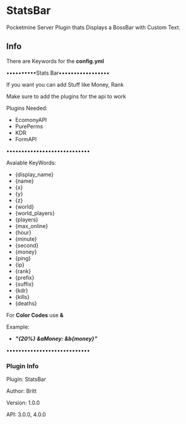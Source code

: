 # StatsBar
Pocketmine Server Plugin thats Displays a BossBar with Custom Text.

## Info
There are Keywords for the **config.yml**

••••••••••Stats Bar•••••••••••••••••

If you want you can add Stuff like Money, Rank

Make sure to add the plugins for the api to work

Plugins Needed: 
- EcomonyAPI
- PurePerms
- KDR
- FormAPI

••••••••••••••••••••••••••••

 Avaiable KeyWords:
- {display_name}
- {name}
- {x}
- {y}
- {z}
- {world}
- {world_players}
- {players}
- {max_online}
- {hour}
- {minute}
- {second}
- {money}
- {ping}
- {ip}
- {rank} 
- {prefix}
- {suffix}
- {kdr}
- {kills}
- {deaths}

 For **Color Codes** use **&**
 
 Example:
 
- ***"{20%} &aMoney: &b{money}"***

 ••••••••••••••••••••••••••••
 
 ### Plugin Info
 
 Plugin: StatsBar
 
 Author: Britt
 
 Version: 1.0.0
 
 API: 3.0.0, 4.0.0
 
